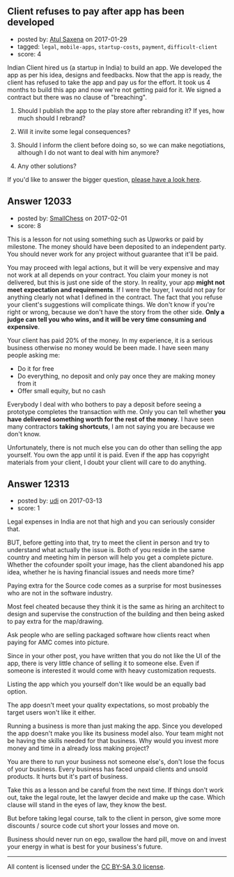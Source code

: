 ## Client refuses to pay after app has been developed

- posted by: [Atul Saxena](https://stackexchange.com/users/8186379/atul-saxena) on 2017-01-29
- tagged: `legal`, `mobile-apps`, `startup-costs`, `payment`, `difficult-client`
- score: 4

Indian Client hired us (a startup in India) to build an app. We developed the app as per his idea, designs and feedbacks. Now that the app is ready, the client has refused to take the app and pay us for the effort. It took us 4 months to build this app and now we're not getting paid for it. We signed a contract but there was no clause of "breaching". 

1. Should I publish the app to the play store after rebranding it? If yes, how much should I rebrand? 

2. Will it invite some legal consequences? 

3. Should I inform the client before doing so, so we can make negotiations, although I do not want to deal with him anymore? 

4. Any other solutions? 

If you'd like to answer the bigger question, [please have a look here][1]. 


  [1]: https://startups.stackexchange.com/questions/11992/client-refused-to-pay-breached-contract-after-app-is-developed-just-before-del


## Answer 12033

- posted by: [SmallChess](https://stackexchange.com/users/124226/smallchess) on 2017-02-01
- score: 8

This is a lesson for not using something such as Upworks or paid by milestone. The money should have been deposited to an independent party. You should never work for any project without guarantee that it'll be paid.

You may proceed with legal actions, but it will be very expensive and may not work at all depends on your contract. You claim your money is not delivered, but this is just one side of the story. In reality, your app **might not meet expectation and requirements**. If I were the buyer, I would not pay for anything clearly not what I defined in the contract. The fact that you refuse your client's suggestions will complicate things. We don't know if you're right or wrong, because we don't have the story from the other side. **Only a judge can tell you who wins, and it will be very time consuming and expensive**.

Your client has paid 20% of the money. In my experience, it is a serious business otherwise no money would be been made. I have seen many people asking me:

 - Do it for free
 - Do everything, no deposit and only pay once they are making money from it
 - Offer small equity, but no cash

Everybody I deal with who bothers to pay a deposit before seeing a prototype completes the transaction with me. Only you can tell whether **you have delivered something worth for the rest of the money**. I have seen many contractors **taking shortcuts**, I am not saying you are because we don't know.

Unfortunately, there is not much else you can do other than selling the app yourself. You own the app until it is paid. Even if the app has copyright materials from your client, I doubt your client will care to do anything.






## Answer 12313

- posted by: [udi](https://stackexchange.com/users/7183276/udi) on 2017-03-13
- score: 1

Legal expenses in India are not that high and you can seriously consider that.

BUT,
before getting into that, try to meet the client in person and try to understand what actually the issue is. Both of you reside in the same country and meeting him in person will help you get a complete picture. Whether the cofounder spoilt your image, has the client abandoned his app idea, whether he is having financial issues and needs more time?

Paying extra for the Source code comes as a surprise for most businesses who are not in the software industry. 

Most feel cheated because they think it is the same as hiring an architect to design and supervise the construction of the building and then being asked to pay extra for the map/drawing.

Ask people who are selling packaged software how clients react when paying for AMC comes into picture.

Since in your other post, you have written that you do not like the UI of the app, there is very little chance of selling it to someone else. Even if someone is interested it would come with heavy customization requests.

Listing the app which you yourself don't like would be an equally bad option. 

The app doesn't meet your quality expectations, so most probably the target users won't like it either.

Running a business is more than just making the app. Since you developed the app doesn't make you like its business model also. Your team  might not be having the skills needed for that business. Why would you invest more money and time in a already loss making project?

You are there to run your business not someone else's, don't lose the focus of your business. Every business has faced unpaid clients and unsold products. It hurts but it's part of business.

Take this as a lesson and be careful from the next time. If things don't work out, take the legal route, let the lawyer decide and make up the case. Which clause will stand in the eyes of law, they know the best.

But before taking legal course, talk to the client in person, give some more discounts / source code  cut short your losses and move on. 

Business should never run on ego, swallow the hard pill, move on and invest your energy in what is best for your business's future.



---

All content is licensed under the [CC BY-SA 3.0 license](https://creativecommons.org/licenses/by-sa/3.0/).
